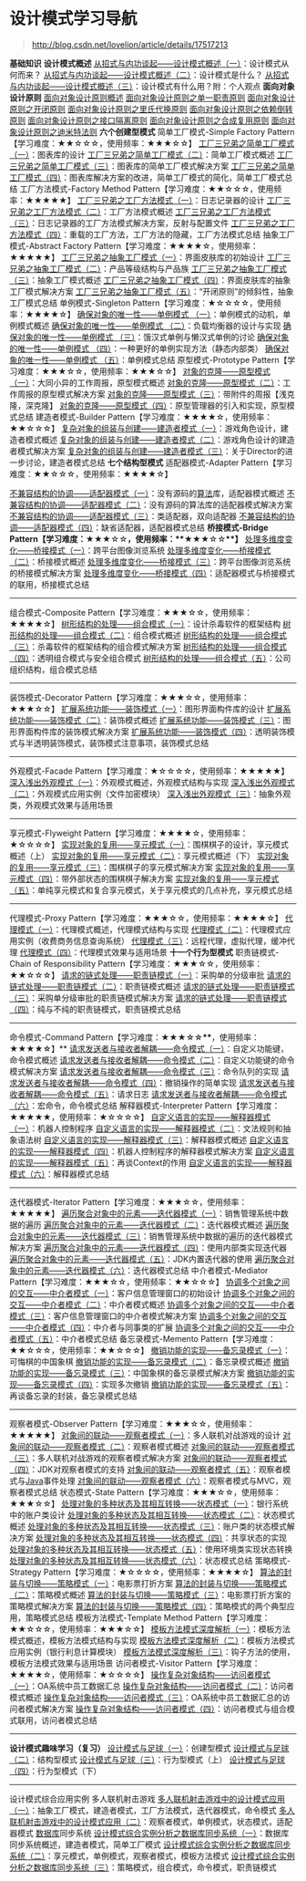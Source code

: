 # 设计模式学习导航

> http://blog.csdn.net/lovelion/article/details/17517213



**基础知识**
**设计模式概述**
[从招式与内功谈起——设计模式概述（一）](http://blog.csdn.net/lovelion/article/details/7417668)：设计模式从何而来？
[从招式与内功谈起——设计模式概述（二）](http://blog.csdn.net/lovelion/article/details/7420863)：设计模式是什么？
[从招式与内功谈起——设计模式概述（三）](http://blog.csdn.net/lovelion/article/details/7420866)：设计模式有什么用？附：个人观点
**面向对象设计原则**
[面向对象设计原则概述](http://blog.csdn.net/lovelion/article/details/7536532)
[面向对象设计原则之单一职责原则](http://blog.csdn.net/lovelion/article/details/7536542)
[面向对象设计原则之开闭原则](http://blog.csdn.net/lovelion/article/details/7537584)
[面向对象设计原则之里氏代换原则](http://blog.csdn.net/lovelion/article/details/7540445)
[面向对象设计原则之依赖倒转原则](http://blog.csdn.net/lovelion/article/details/7562783)
[面向对象设计原则之接口隔离原则](http://blog.csdn.net/lovelion/article/details/7562842)
[面向对象设计原则之合成复用原则](http://blog.csdn.net/lovelion/article/details/7563441)
[面向对象设计原则之迪米特法则](http://blog.csdn.net/lovelion/article/details/7563445)
**六个创建型模式**
简单工厂模式-Simple Factory Pattern【学习难度：★★☆☆☆，使用频率：★★★☆☆】
[工厂三兄弟之简单工厂模式（一）](http://blog.csdn.net/lovelion/article/details/9300337)：图表库的设计
[工厂三兄弟之简单工厂模式（二）](http://blog.csdn.net/lovelion/article/details/9300549)：简单工厂模式概述
[工厂三兄弟之简单工厂模式（三）](http://blog.csdn.net/lovelion/article/details/9300657)：图表库的简单工厂模式解决方案
[工厂三兄弟之简单工厂模式（四）](http://blog.csdn.net/lovelion/article/details/9300731)：图表库解决方案的改进，简单工厂模式的简化，简单工厂模式总结
工厂方法模式-Factory Method Pattern【学习难度：★★☆☆☆，使用频率：★★★★★】
[工厂三兄弟之工厂方法模式（一）](http://blog.csdn.net/lovelion/article/details/9306457)：日志记录器的设计
[工厂三兄弟之工厂方法模式（二）](http://blog.csdn.net/lovelion/article/details/9306745)：工厂方法模式概述
[工厂三兄弟之工厂方法模式（三）](http://blog.csdn.net/lovelion/article/details/9307137)：日志记录器的工厂方法模式解决方案，反射与配置文件
[工厂三兄弟之工厂方法模式（四）](http://blog.csdn.net/lovelion/article/details/9307561)：重载的工厂方法，工厂方法的隐藏，工厂方法模式总结
抽象工厂模式-Abstract Factory Pattern【学习难度：★★★★☆，使用频率：★★★★★】
[工厂三兄弟之抽象工厂模式（一）](http://blog.csdn.net/lovelion/article/details/9319181)：界面皮肤库的初始设计
[工厂三兄弟之抽象工厂模式（二）](http://blog.csdn.net/lovelion/article/details/9319323)：产品等级结构与产品族
[工厂三兄弟之抽象工厂模式（三）](http://blog.csdn.net/lovelion/article/details/9319423)：抽象工厂模式概述
[工厂三兄弟之抽象工厂模式（四）](http://blog.csdn.net/lovelion/article/details/9319481)：界面皮肤库的抽象工厂模式解决方案
[工厂三兄弟之抽象工厂模式（五）](http://blog.csdn.net/lovelion/article/details/9319571)：“开闭原则”的倾斜性，抽象工厂模式总结
单例模式-Singleton Pattern【学习难度：★☆☆☆☆，使用频率：★★★★☆】
[确保对象的唯一性——单例模式 （一）](http://blog.csdn.net/lovelion/article/details/7420883)：单例模式的动机，单例模式概述
[确保对象的唯一性——单例模式 （二）](http://blog.csdn.net/lovelion/article/details/7420885)：负载均衡器的设计与实现
[确保对象的唯一性——单例模式 （三）](http://blog.csdn.net/lovelion/article/details/7420886)：饿汉式单例与懒汉式单例的讨论
[确保对象的唯一性——单例模式 （四）](http://blog.csdn.net/lovelion/article/details/7420888)：一种更好的单例实现方法（静态内部类）
[确保对象的唯一性——单例模式 （五）](http://blog.csdn.net/lovelion/article/details/7420889)：单例模式总结
原型模式-Prototype Pattern【学习难度：★★★☆☆，使用频率：★★★☆☆】
[对象的克隆——原型模式（一）](http://blog.csdn.net/lovelion/article/details/7424559)：大同小异的工作周报，原型模式概述
[对象的克隆——原型模式（二）](http://blog.csdn.net/lovelion/article/details/7424594)：工作周报的原型模式解决方案
[对象的克隆——原型模式（三）](http://blog.csdn.net/lovelion/article/details/7424620)：带附件的周报【浅克隆，深克隆】
[对象的克隆——原型模式（四）](http://blog.csdn.net/lovelion/article/details/7424623)：原型管理器的引入和实现，原型模式总结
建造者模式-Builder Pattern【学习难度：★★★★☆，使用频率：★★☆☆☆】
[复杂对象的组装与创建——建造者模式（一）](http://blog.csdn.net/lovelion/article/details/7426015)：游戏角色设计，建造者模式概述
[复杂对象的组装与创建——建造者模式（二）](http://blog.csdn.net/lovelion/article/details/7426323)：游戏角色设计的建造者模式解决方案
[复杂对象的组装与创建——建造者模式（三）](http://blog.csdn.net/lovelion/article/details/7426855)：关于Director的进一步讨论，建造者模式总结
**七个结构型模式**
适配器模式-Adapter Pattern【学习难度：★★☆☆☆，使用频率：★★★★☆】

[不兼容结构的协调——适配器模式（一）](http://blog.csdn.net/lovelion/article/details/8624325)：没有源码的[算法](http://lib.csdn.net/base/31 "算法与数据结构知识库")库，适配器模式概述
[不兼容结构的协调——适配器模式（二）](http://blog.csdn.net/lovelion/article/details/8624412)：没有源码的算法库的适配器模式解决方案
[不兼容结构的协调——适配器模式（三）](http://blog.csdn.net/lovelion/article/details/8624428)：类适配器，双向适配器
[不兼容结构的协调——适配器模式（四）](http://blog.csdn.net/lovelion/article/details/8624633)：缺省适配器，适配器模式总结
**桥接模式-Bridge Pattern【学习难度：**★★★☆☆**，使用频率：\*\***★★★☆☆**\*\*】**
[处理多维度变化——桥接模式（一）](http://blog.csdn.net/lovelion/article/details/7464183)：跨平台图像浏览系统
[处理多维度变化——桥接模式（二）](http://blog.csdn.net/lovelion/article/details/7464195)：桥接模式概述
[处理多维度变化——桥接模式（三）](http://blog.csdn.net/lovelion/article/details/7464204)：跨平台图像浏览系统的桥接模式解决方案
[处理多维度变化——桥接模式（四）](http://blog.csdn.net/lovelion/article/details/7464208)：适配器模式与桥接模式的联用，桥接模式总结

---

组合模式-Composite Pattern【学习难度：★★★☆☆，使用频率：★★★★☆】
[树形结构的处理——组合模式（一）](http://blog.csdn.net/lovelion/article/details/7956898)：设计杀毒软件的框架结构
[树形结构的处理——组合模式（二）](http://blog.csdn.net/lovelion/article/details/7956908)：组合模式概述
[树形结构的处理——组合模式（三）](http://blog.csdn.net/lovelion/article/details/7956931)：杀毒软件的框架结构的组合模式解决方案
[树形结构的处理——组合模式（四）](http://blog.csdn.net/lovelion/article/details/7956937)：透明组合模式与安全组合模式
[树形结构的处理——组合模式（五）](http://blog.csdn.net/lovelion/article/details/7956962)：公司组织结构，组合模式总结

---

装饰模式-Decorator Pattern【学习难度：★★★☆☆，使用频率：★★★☆☆】
[扩展系统功能——装饰模式（一）](http://blog.csdn.net/lovelion/article/details/7424685)：图形界面构件库的设计
[扩展系统功能——装饰模式（二）](http://blog.csdn.net/lovelion/article/details/7425849)：装饰模式概述
[扩展系统功能——装饰模式（三）](http://blog.csdn.net/lovelion/article/details/7425861)：图形界面构件库的装饰模式解决方案
[扩展系统功能——装饰模式（四）](http://blog.csdn.net/lovelion/article/details/7425873)：透明装饰模式与半透明装饰模式，装饰模式注意事项，装饰模式总结

---

外观模式-Facade Pattern【学习难度：★☆☆☆☆，使用频率：★★★★★】
[深入浅出外观模式（一）](http://blog.csdn.net/lovelion/article/details/8258121)：外观模式概述，外观模式结构与实现
[深入浅出外观模式（二）](http://blog.csdn.net/lovelion/article/details/8259705)：外观模式应用实例（文件加密模块）
[深入浅出外观模式（三）](http://blog.csdn.net/lovelion/article/details/8259789)：抽象外观类，外观模式效果与适用场景

---

享元模式-Flyweight Pattern【学习难度：★★★★☆，使用频率：★☆☆☆☆】
[实现对象的复用——享元模式（一）](http://blog.csdn.net/lovelion/article/details/7667781)：围棋棋子的设计，享元模式概述（上）
[实现对象的复用——享元模式（二）](http://blog.csdn.net/lovelion/article/details/7667810)：享元模式概述（下）
[实现对象的复用——享元模式（三）](http://blog.csdn.net/lovelion/article/details/7667839)：围棋棋子的享元模式解决方案
[实现对象的复用——享元模式（四）](http://blog.csdn.net/lovelion/article/details/7667860)：带外部状态的围棋棋子解决方案
[实现对象的复用——享元模式（五）](http://blog.csdn.net/lovelion/article/details/7667901)：单纯享元模式和复合享元模式，关于享元模式的几点补充，享元模式总结

---

代理模式-Proxy Pattern【学习难度：★★★☆☆，使用频率：★★★★☆】
[代理模式（一）](http://blog.csdn.net/lovelion/article/details/8227953)：代理模式概述，代理模式结构与实现
[代理模式（二）](http://blog.csdn.net/lovelion/article/details/8228042)：代理模式应用实例（收费商务信息查询系统）
[代理模式（三）](http://blog.csdn.net/lovelion/article/details/8228132)：远程代理，虚拟代理，缓冲代理
[代理模式（四）](http://blog.csdn.net/lovelion/article/details/8228156)：代理模式效果与适用场景
**十一个行为型模式**
职责链模式-Chain of Responsibility Pattern【学习难度：★★★☆☆，使用频率：★★☆☆☆】
[请求的链式处理——职责链模式（一）](http://blog.csdn.net/lovelion/article/details/7420891)：采购单的分级审批
[请求的链式处理——职责链模式（二）](http://blog.csdn.net/lovelion/article/details/7420893)：职责链模式概述
[请求的链式处理——职责链模式（三）](http://blog.csdn.net/lovelion/article/details/7420898)：采购单分级审批的职责链模式解决方案
[请求的链式处理——职责链模式（四）](http://blog.csdn.net/lovelion/article/details/7420902)：纯与不纯的职责链模式，职责链模式总结

---

命令模式-Command Pattern【学习难度：★★★**☆☆\*\***，使用频率：****★★★★☆****】\*\*
[请求发送者与接收者解耦——命令模式（一）](http://blog.csdn.net/lovelion/article/details/8796736)：自定义功能键，命令模式概述
[请求发送者与接收者解耦——命令模式（二）](http://blog.csdn.net/lovelion/article/details/8806049)：自定义功能键的命令模式解决方案
[请求发送者与接收者解耦——命令模式（三）](http://blog.csdn.net/lovelion/article/details/8806239)：命令队列的实现
[请求发送者与接收者解耦——命令模式（四）](http://blog.csdn.net/lovelion/article/details/8806509)：撤销操作的简单实现
[请求发送者与接收者解耦——命令模式（五）](http://blog.csdn.net/lovelion/article/details/8806643)：请求日志
[请求发送者与接收者解耦——命令模式（六）](http://blog.csdn.net/lovelion/article/details/8806677)：宏命令，命令模式总结
解释器模式-Interpreter Pattern【学习难度：★★★★★，使用频率：★☆☆☆☆】
[自定义语言的实现——解释器模式（一）](http://blog.csdn.net/lovelion/article/details/7713567)：机器人控制程序
[自定义语言的实现——解释器模式（二）](http://blog.csdn.net/lovelion/article/details/7713578)：文法规则和抽象语法树
[自定义语言的实现——解释器模式（三）](http://blog.csdn.net/lovelion/article/details/7713589)：解释器模式概述
[自定义语言的实现——解释器模式（四）](http://blog.csdn.net/lovelion/article/details/7713593)：机器人控制程序的解释器模式解决方案
[自定义语言的实现——解释器模式（五）](http://blog.csdn.net/lovelion/article/details/7713602)：再谈Context的作用
[自定义语言的实现——解释器模式（六）](http://blog.csdn.net/lovelion/article/details/7713615)：解释器模式总结

---

迭代器模式-Iterator Pattern【学习难度：★★★☆☆，使用频率：★★★★★】
[遍历聚合对象中的元素——迭代器模式（一）](http://blog.csdn.net/lovelion/article/details/9992005)：销售管理系统中数据的遍历
[遍历聚合对象中的元素——迭代器模式（二）](http://blog.csdn.net/lovelion/article/details/9992243)：迭代器模式概述
[遍历聚合对象中的元素——迭代器模式（三）](http://blog.csdn.net/lovelion/article/details/9992679)：销售管理系统中数据的遍历的迭代器模式解决方案
[遍历聚合对象中的元素——迭代器模式（四）](http://blog.csdn.net/lovelion/article/details/9992731)：使用内部类实现迭代器
[遍历聚合对象中的元素——迭代器模式（五）](http://blog.csdn.net/lovelion/article/details/9992799)：JDK内置迭代器的使用
[遍历聚合对象中的元素——迭代器模式（六）](http://blog.csdn.net/lovelion/article/details/9992931)：迭代器模式总结
中介者模式-Mediator Pattern【学习难度：★★★☆☆，使用频率：★★☆☆☆】
[协调多个对象之间的交互——中介者模式（一）](http://blog.csdn.net/lovelion/article/details/8482952)：客户信息管理窗口的初始设计
[协调多个对象之间的交互——中介者模式（二）](http://blog.csdn.net/lovelion/article/details/8483005)：中介者模式概述
[协调多个对象之间的交互——中介者模式（三）](http://blog.csdn.net/lovelion/article/details/8483031)：客户信息管理窗口的中介者模式解决方案
[协调多个对象之间的交互——中介者模式（四）](http://blog.csdn.net/lovelion/article/details/8483081)：中介者与同事类的扩展
[协调多个对象之间的交互——中介者模式（五）](http://blog.csdn.net/lovelion/article/details/8483151)：中介者模式总结
备忘录模式-Memento Pattern【学习难度：★★☆☆☆，使用频率：★★☆☆☆】
[撤销功能的实现——备忘录模式（一）](http://blog.csdn.net/lovelion/article/details/7526740)：可悔棋的中国象棋
[撤销功能的实现——备忘录模式（二）](http://blog.csdn.net/lovelion/article/details/7526747)：备忘录模式概述
[撤销功能的实现——备忘录模式（三）](http://blog.csdn.net/lovelion/article/details/7526755)：中国象棋的备忘录模式解决方案
[撤销功能的实现——备忘录模式（四）](http://blog.csdn.net/lovelion/article/details/7526756)：实现多次撤销
[撤销功能的实现——备忘录模式（五）](http://blog.csdn.net/lovelion/article/details/7526759)：再谈备忘录的封装，备忘录模式总结

---

观察者模式-Observer Pattern【学习难度：★★★☆☆，使用频率：★★★★★】
[对象间的联动——观察者模式（一）](http://blog.csdn.net/lovelion/article/details/7720232)：多人联机对战游戏的设计
[对象间的联动——观察者模式（二）](http://blog.csdn.net/lovelion/article/details/7720382)：观察者模式概述
[对象间的联动——观察者模式（三）](http://blog.csdn.net/lovelion/article/details/7720490)：多人联机对战游戏的观察者模式解决方案
[对象间的联动——观察者模式（四）](http://blog.csdn.net/lovelion/article/details/7720507)：JDK对观察者模式的支持
[对象间的联动——观察者模式（五）](http://blog.csdn.net/lovelion/article/details/7720522)：观察者模式与[Java](http://lib.csdn.net/base/17 "Java EE知识库")事件处理
[对象间的联动——观察者模式（六）](http://blog.csdn.net/lovelion/article/details/7720537)：观察者模式与MVC，观察者模式总结
状态模式-State Pattern【学习难度：★★★☆☆，使用频率：★★★☆☆】
[处理对象的多种状态及其相互转换——状态模式（一）](http://blog.csdn.net/lovelion/article/details/8522982)：银行系统中的账户类设计
[处理对象的多种状态及其相互转换——状态模式（二）](http://blog.csdn.net/lovelion/article/details/8523062)：状态模式概述
[处理对象的多种状态及其相互转换——状态模式（三）](http://blog.csdn.net/lovelion/article/details/8523083)：账户类的状态模式解决方案
[处理对象的多种状态及其相互转换——状态模式（四）](http://blog.csdn.net/lovelion/article/details/8523105)：共享状态的实现
[处理对象的多种状态及其相互转换——状态模式（五）](http://blog.csdn.net/lovelion/article/details/8523130)：使用环境类实现状态转换
[处理对象的多种状态及其相互转换——状态模式（六）](http://blog.csdn.net/lovelion/article/details/8523162)：状态模式总结
策略模式-Strategy Pattern【学习难度：★☆☆☆☆，使用频率：★★★★☆】
[算法的封装与切换——策略模式（一）](http://blog.csdn.net/lovelion/article/details/7818983)：电影票打折方案
[算法的封装与切换——策略模式（二）](http://blog.csdn.net/lovelion/article/details/7819136)：策略模式概述
[算法的封装与切换——策略模式（三）](http://blog.csdn.net/lovelion/article/details/7819216)：电影票打折方案的策略模式解决方案
[算法的封装与切换——策略模式（四）](http://blog.csdn.net/lovelion/article/details/7819266)：策略模式的两个典型应用，策略模式总结
模板方法模式-Template Method Pattern【学习难度：★★☆☆☆，使用频率：★★★☆☆】
[模板方法模式深度解析（一）](http://blog.csdn.net/lovelion/article/details/8299794)：模板方法模式概述，模板方法模式结构与实现
[模板方法模式深度解析（二）](http://blog.csdn.net/lovelion/article/details/8299863)：模板方法模式应用实例（银行利息计算模块）
[模板方法模式深度解析（三）](http://blog.csdn.net/lovelion/article/details/8299927)：钩子方法的使用，模板方法模式效果与适用场景
访问者模式-Visitor Pattern【学习难度：★★★★☆，使用频率：★☆☆☆☆】
[操作复杂对象结构——访问者模式（一）](http://blog.csdn.net/lovelion/article/details/7433523)：OA系统中员工数据汇总
[操作复杂对象结构——访问者模式（二）](http://blog.csdn.net/lovelion/article/details/7433567)：访问者模式概述
[操作复杂对象结构——访问者模式（三）](http://blog.csdn.net/lovelion/article/details/7433576)：OA系统中员工数据汇总的访问者模式解决方案
[操作复杂对象结构——访问者模式（四）](http://blog.csdn.net/lovelion/article/details/7433591)：访问者模式与组合模式联用，访问者模式总结

---

**设计模式趣味学习（复习）**
[设计模式与足球（一）](http://blog.csdn.net/lovelion/article/details/7707380)：创建型模式
[设计模式与足球（二）](http://blog.csdn.net/lovelion/article/details/7707497)：结构型模式
[设计模式与足球（三）](http://blog.csdn.net/lovelion/article/details/7707605)：行为型模式（上）
[设计模式与足球（四）](http://blog.csdn.net/lovelion/article/details/7708208)：行为型模式（下）

---

设计模式综合应用实例
多人联机射击游戏
[多人联机射击游戏中的设计模式应用（一）](http://blog.csdn.net/lovelion/article/details/8262987)：抽象工厂模式，建造者模式，工厂方法模式，迭代器模式，命令模式
[多人联机射击游戏中的设计模式应用（二）](http://blog.csdn.net/lovelion/article/details/8263025)：观察者模式，单例模式，状态模式，适配器模式
[数据库](http://lib.csdn.net/base/14 "MySQL知识库")同步系统
[设计模式综合实例分析之数据库同步系统（一）](http://blog.csdn.net/lovelion/article/details/8671196)：数据库同步系统概述，建造者模式，简单工厂模式
[设计模式综合实例分析之数据库同步系统（二）](http://blog.csdn.net/lovelion/article/details/8671578)：享元模式，单例模式，观察者模式，模板方法模式
[设计模式综合实例分析之数据库同步系统（三）](http://blog.csdn.net/lovelion/article/details/8671653)：策略模式，组合模式，命令模式，职责链模式

